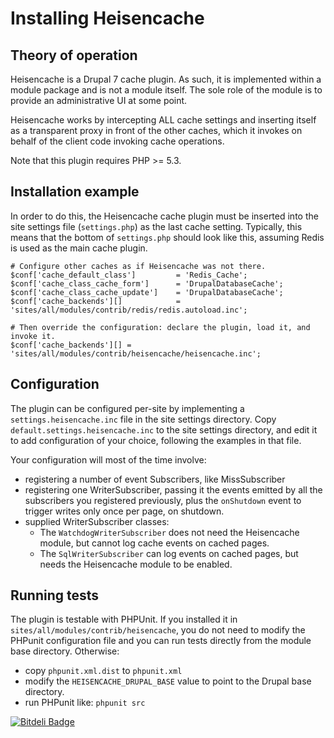 Installing Heisencache
======================

Theory of operation
-------------------

Heisencache is a Drupal 7 cache plugin. As such, it is implemented within a
module package and is not a module itself. The sole role of the module is to
provide an administrative UI at some point.

Heisencache works by intercepting ALL cache settings and inserting itself as a
transparent proxy in front of the other caches, which it invokes on behalf of
the client code invoking cache operations.

Note that this plugin requires PHP >= 5.3.

Installation example
--------------------

In order to do this, the Heisencache cache plugin must be inserted into the
site settings file (`settings.php`) as the last cache setting. Typically, this
means that the bottom of `settings.php` should look like this, assuming Redis is
used as the main cache plugin.

    # Configure other caches as if Heisencache was not there.
    $conf['cache_default_class']         = 'Redis_Cache';
    $conf['cache_class_cache_form']      = 'DrupalDatabaseCache';
    $conf['cache_class_cache_update']    = 'DrupalDatabaseCache';
    $conf['cache_backends'][]            = 'sites/all/modules/contrib/redis/redis.autoload.inc';

    # Then override the configuration: declare the plugin, load it, and invoke it.
    $conf['cache_backends'][] = 'sites/all/modules/contrib/heisencache/heisencache.inc';


Configuration
-------------

The plugin can be configured per-site by implementing a `settings.heisencache.inc`
file in the site settings directory. Copy `default.settings.heisencache.inc` to
the site settings directory, and edit it to add configuration of your choice,
following the examples in that file.

Your configuration will most of the time involve:

  * registering a number of event Subscribers, like MissSubscriber
  * registering one WriterSubscriber, passing it the events emitted by all
    the subscribers you registered previously, plus the `onShutdown` event to
    trigger writes only once per page, on shutdown.
  * supplied WriterSubscriber classes:
    * The `WatchdogWriterSubscriber` does not need the Heisencache module, but
      cannot log cache events on cached pages.
    * The `SqlWriterSubscriber` can log events on cached pages, but needs the
      Heisencache module to be enabled.

Running tests
-------------

The plugin is testable with PHPUnit. If you installed it in
`sites/all/modules/contrib/heisencache`, you do not need to modify the PHPunit
configuration file and you can run tests directly from the module base
directory. Otherwise:

- copy `phpunit.xml.dist` to `phpunit.xml`
- modify the `HEISENCACHE_DRUPAL_BASE` value to point to the Drupal base directory.
- run PHPunit like: `phpunit src`

[![Bitdeli Badge](https://d2weczhvl823v0.cloudfront.net/FGM/heisencache/trend.png)](https://bitdeli.com/free "Bitdeli Badge")
